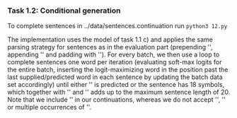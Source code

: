 ### Task 1.2: Conditional generation

To complete sentences in ../data/sentences.continuation run `python3 12.py`

The implementation uses the model of task 1.1 c) and applies the same parsing strategy for sentences as in the
evaluation part (prepending '<bos>', appending '<eos>' and padding with '<pad>'). For every batch, we then use
a loop to complete sentences one word per iteration (evaluating soft-max logits for the entire batch, inserting the
logit-maximizing word in the position past the last supplied/predicted word in each sentence by updating the batch
data set accordingly) until either '<eos>' is predicted or the sentence has 18 symbols, which together with '<bos>'
and '<eos>' adds up to the maximum sentence length of 20. Note that we include '<unk>' in our continuations, whereas we do not accept
'<bos>', '<pad>' or multiple occurrences of '<eos>'.